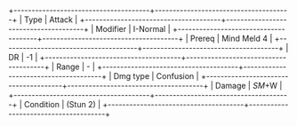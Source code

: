 +--------------------------------------+--------------------------------------+
| Type                                 | Attack                               |
+--------------------------------------+--------------------------------------+
| Modifier                             | I-Normal                         |
+--------------------------------------+--------------------------------------+
| Prereq                               | Mind Meld 4                          |
+--------------------------------------+--------------------------------------+
| DR                                   | -1                                   |
+--------------------------------------+--------------------------------------+
| Range                                | -                                    |
+--------------------------------------+--------------------------------------+
| Dmg type                             | Confusion                            |
+--------------------------------------+--------------------------------------+
| Damage                               | *SM*+W                           |
+--------------------------------------+--------------------------------------+
| Condition                            | (Stun 2)                             |
+--------------------------------------+--------------------------------------+

